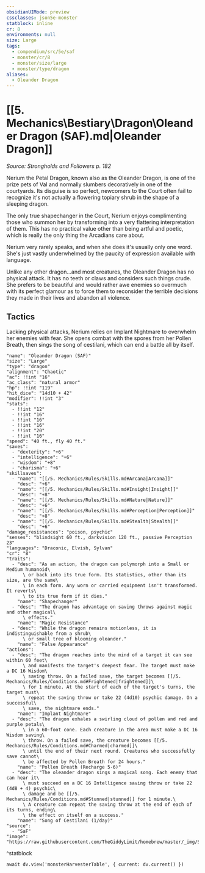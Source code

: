 ```yaml
---
obsidianUIMode: preview
cssclasses: json5e-monster
statblock: inline
cr: 8
environments: null
size: Large
tags:
  - compendium/src/5e/saf
  - monster/cr/8
  - monster/size/large
  - monster/type/dragon
aliases:
  - Oleander Dragon
---
```

# [[5. Mechanics\Bestiary\Dragon\Oleander Dragon (SAF).md|Oleander Dragon]]
*Source: Strongholds and Followers p. 182*

Nerium the Petal Dragon, known also as the Oleander Dragon, is one of the prize pets of Val and normally slumbers decoratively in one of the courtyards. Its disguise is so perfect, newcomers to the Court often fail to recognize it's not actually a flowering topiary shrub in the shape of a sleeping dragon.

The only true shapechanger in the Court, Nerium enjoys complimenting those who summon her by transforming into a very flattering interpretation of them. This has no practical value other than being artful and poetic, which is really the only thing the Arcadians care about.

Nerium very rarely speaks, and when she does it's usually only one word. She's just vastly underwhelmed by the paucity of expression available with language.

Unlike any other dragon...and most creatures, the Oleander Dragon has no physical attack. It has no teeth or claws and considers such things crude. She prefers to be beautiful and would rather awe enemies so overmuch with its perfect glamour as to force them to reconsider the terrible decisions they made in their lives and abandon all violence.

## Tactics

Lacking physical attacks, Nerium relies on Implant Nightmare to overwhelm her enemies with fear. She opens combat with the spores from her Pollen Breath, then sings the song of cestilani, which can end a battle all by itself.

```statblock
"name": "Oleander Dragon (SAF)"
"size": "Large"
"type": "dragon"
"alignment": "Chaotic"
"ac": !!int "16"
"ac_class": "natural armor"
"hp": !!int "119"
"hit_dice": "14d10 + 42"
"modifier": !!int "3"
"stats":
  - !!int "12"
  - !!int "16"
  - !!int "16"
  - !!int "16"
  - !!int "20"
  - !!int "16"
"speed": "40 ft., fly 40 ft."
"saves":
  - "dexterity": "+6"
  - "intelligence": "+6"
  - "wisdom": "+8"
  - "charisma": "+6"
"skillsaves":
  - "name": "[[/5. Mechanics/Rules/Skills.md#Arcana|Arcana]]"
    "desc": "+6"
  - "name": "[[/5. Mechanics/Rules/Skills.md#Insight|Insight]]"
    "desc": "+8"
  - "name": "[[/5. Mechanics/Rules/Skills.md#Nature|Nature]]"
    "desc": "+6"
  - "name": "[[/5. Mechanics/Rules/Skills.md#Perception|Perception]]"
    "desc": "+8"
  - "name": "[[/5. Mechanics/Rules/Skills.md#Stealth|Stealth]]"
    "desc": "+6"
"damage_resistances": "poison, psychic"
"senses": "blindsight 60 ft., darkvision 120 ft., passive Perception 23"
"languages": "Draconic, Elvish, Sylvan"
"cr": "8"
"traits":
  - "desc": "As an action, the dragon can polymorph into a Small or Medium humanoid\
      \ or back into its true form. Its statistics, other than its size, are the same\
      \ in each form. Any worn or carried equipment isn't transformed. It reverts\
      \ to its true form if it dies."
    "name": "Shapechanger"
  - "desc": "The dragon has advantage on saving throws against magic and other magical\
      \ effects."
    "name": "Magic Resistance"
  - "desc": "While the dragon remains motionless, it is indistinguishable from a shrub\
      \ or small tree of blooming oleander."
    "name": "False Appearance"
"actions":
  - "desc": "The dragon reaches into the mind of a target it can see within 60 feet\
      \ and manifests the target's deepest fear. The target must make a DC 16 Wisdom\
      \ saving throw. On a failed save, the target becomes [[/5. Mechanics/Rules/Conditions.md#Frightened|frightened]]\
      \ for 1 minute. At the start of each of the target's turns, the target must\
      \ repeat the saving throw or take 22 (4d10) psychic damage. On a successful\
      \ save, the nightmare ends."
    "name": "Implant Nightmare"
  - "desc": "The dragon exhales a swirling cloud of pollen and red and purple petals\
      \ in a 60-foot cone. Each creature in the area must make a DC 16 Wisdom saving\
      \ throw. On a failed save, the creature becomes [[/5. Mechanics/Rules/Conditions.md#Charmed|charmed]]\
      \ until the end of their next round. Creatures who successfully save cannot\
      \ be affected by Pollen Breath for 24 hours."
    "name": "Pollen Breath (Recharge 5-6)"
  - "desc": "The oleander dragon sings a magical song. Each enemy that can hear it\
      \ must succeed on a DC 16 Intelligence saving throw or take 22 (4d8 + 4) psychic\
      \ damage and be [[/5. Mechanics/Rules/Conditions.md#Stunned|stunned]] for 1 minute.\
      \ A creature can repeat the saving throw at the end of each of its turns, ending\
      \ the effect on itself on a success."
    "name": "Song of Cestilani (1/day)"
"source":
  - "SaF"
"image": "https://raw.githubusercontent.com/TheGiddyLimit/homebrew/master/_img/SaF/tokens/Oleander%20Dragon.png"
```
^statblock

```dataviewjs
await dv.view('monsterHarvesterTable', { current: dv.current() })
```
